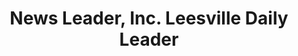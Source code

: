 ---
layout: repo
title: "News Leader, Inc. Leesville Daily Leader"
id: 24938
permalink: repos/24938/
---